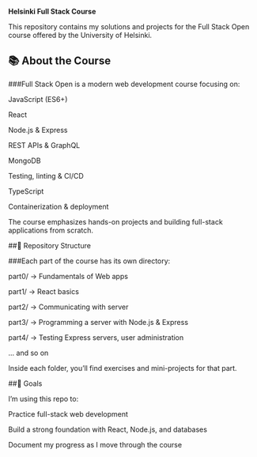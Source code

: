 **Helsinki Full Stack Course**

This repository contains my solutions and projects for the Full Stack Open
course offered by the University of Helsinki.

## 📚 About the Course

###Full Stack Open is a modern web development course focusing on:

JavaScript (ES6+)

React

Node.js & Express

REST APIs & GraphQL

MongoDB

Testing, linting & CI/CD

TypeScript

Containerization & deployment

The course emphasizes hands-on projects and building full-stack applications from scratch.

##📂 Repository Structure

###Each part of the course has its own directory:

part0/ → Fundamentals of Web apps

part1/ → React basics

part2/ → Communicating with server

part3/ → Programming a server with Node.js & Express

part4/ → Testing Express servers, user administration

... and so on

Inside each folder, you’ll find exercises and mini-projects for that part.

##🚀 Goals

I’m using this repo to:

Practice full-stack web development

Build a strong foundation with React, Node.js, and databases

Document my progress as I move through the course
